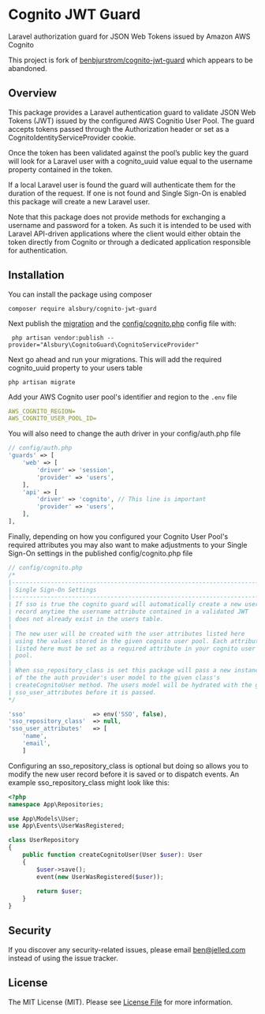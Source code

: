 # Cognito JWT Guard
Laravel authorization guard for JSON Web Tokens issued by Amazon AWS Cognito

This project is fork of [benbjurstrom/cognito-jwt-guard](https://github.com/benbjurstrom/cognito-jwt-guard) which appears to be abandoned.

## Overview
 This package provides a Laravel authentication guard to validate JSON Web Tokens (JWT) issued by the configured AWS Cognitio User Pool. The guard accepts tokens passed through the Authorization header or set as a CognitoIdentityServiceProvider cookie.
 
 Once the token has been validated against the pool’s public key the guard will look for a Laravel user with a cognito_uuid value equal to the username property contained in the token.  
 
 If a local Laravel user is found the guard will authenticate them for the duration of the request. If one is not found and Single Sign-On is enabled this package will create a new Laravel user.
 
 Note that this package does not provide methods for exchanging a username and password for a token. As such it is intended to be used with Laravel API-driven applications where the client would either obtain the token directly from Cognito or through a dedicated application responsible for authentication.
 
## Installation

You can install the package using composer

```shell script
composer require alsbury/cognito-jwt-guard
```

Next publish the [migration](https://github.com/alsbury/cognito-jwt-guard/blob/master/database/migrations/add_cognito_uuid_to_users_table.php.stub) and the [config/cognito.php](https://github.com/alsbury/cognito-jwt-guard/blob/master/config/cognito.php) config file with:

```shell script
 php artisan vendor:publish --provider="Alsbury\CognitoGuard\CognitoServiceProvider"
```

Next go ahead and run your migrations. This will add the required cognito_uuid property to your users table
```shell script
php artisan migrate
```

Add your AWS Cognito user pool's identifier and region to the `.env` file
```yaml
AWS_COGNITO_REGION=
AWS_COGNITO_USER_POOL_ID=
```

You will also need to change the auth driver in your config/auth.php file
```php
// config/auth.php
'guards' => [
    'web' => [
        'driver' => 'session',
        'provider' => 'users',
    ],
    'api' => [
        'driver' => 'cognito', // This line is important 
        'provider' => 'users',
    ],
],
```

Finally, depending on how you configured your Cognito User Pool's required attributes you may also want to make adjustments to your Single Sign-On settings in the published config/cognito.php file
```php
// config/cognito.php
/*
|--------------------------------------------------------------------------
| Single Sign-On Settings
|--------------------------------------------------------------------------
| If sso is true the cognito guard will automatically create a new user 
| record anytime the username attribute contained in a validated JWT 
| does not already exist in the users table.
|
| The new user will be created with the user attributes listed here
| using the values stored in the given cognito user pool. Each attribute
| listed here must be set as a required attribute in your cognito user
| pool.
|
| When sso_repository_class is set this package will pass a new instance
| of the the auth provider's user model to the given class's
| createCognitoUser method. The users model will be hydrated with the given
| sso_user_attributes before it is passed.
*/

'sso'                   => env('SSO', false),
'sso_repository_class'  => null,
'sso_user_attributes'   => [
    'name',
    'email',
    ]
```

Configuring an sso_repository_class is optional but doing so allows you to 
modify the new user record before it is saved or to dispatch events. An example 
sso_repository_class might look like this:

```php
<?php
namespace App\Repositories;

use App\Models\User;
use App\Events\UserWasRegistered;

class UserRepository
{
    public function createCognitoUser(User $user): User
    {
        $user->save();
        event(new UserWasRegistered($user));
        
        return $user;
    }
}
```

## Security

If you discover any security-related issues, please email [ben@jelled.com](mailto:ben@jelled.com) instead of using the issue tracker.

## License

The MIT License (MIT). Please see [License File](LICENSE.md) for more information.
